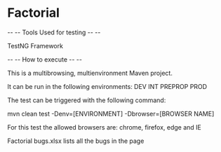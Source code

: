 # Factorial

-- -- Tools Used for testing -- --

TestNG Framework

-- -- How to execute -- --

This is a multibrowsing, multienvironment Maven project. 

It can be run in the following environments: DEV INT PREPROP PROD

The test can be triggered with the following command:

mvn clean test -Denv=[ENVIRONMENT] -Dbrowser=[BROWSER NAME]

For this test the allowed browsers are: chrome, firefox, edge and IE

Factorial bugs.xlsx lists all the bugs in the page
